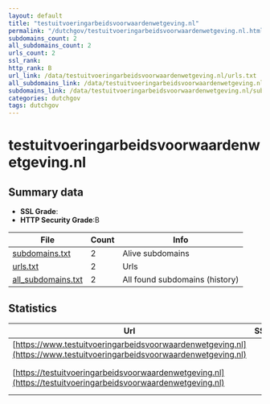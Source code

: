 ```yaml
---
layout: default
title: "testuitvoeringarbeidsvoorwaardenwetgeving.nl"
permalink: "/dutchgov/testuitvoeringarbeidsvoorwaardenwetgeving.nl.html"
subdomains_count: 2
all_subdomains_count: 2
urls_count: 2
ssl_rank: 
http_rank: B
url_link: /data/testuitvoeringarbeidsvoorwaardenwetgeving.nl/urls.txt
all_subdomains_link: /data/testuitvoeringarbeidsvoorwaardenwetgeving.nl/all_subdomains.txt
subdomains_link: /data/testuitvoeringarbeidsvoorwaardenwetgeving.nl/subdomains.txt
categories: dutchgov
tags: dutchgov
---
```



# testuitvoeringarbeidsvoorwaardenwetgeving.nl
## Summary data


 - **SSL Grade**:
 - **HTTP Security Grade**:B


| File       | Count | Info |
|------------|-------|------|
|[subdomains.txt](/DutchGovScope/data/testuitvoeringarbeidsvoorwaardenwetgeving.nl/subdomains.txt)|2|Alive subdomains|
|[urls.txt](/DutchGovScope/data/testuitvoeringarbeidsvoorwaardenwetgeving.nl/urls.txt)|2|Urls|
|[all_subdomains.txt](/DutchGovScope/data/testuitvoeringarbeidsvoorwaardenwetgeving.nl/all_subdomains.txt)|2|All found subdomains (history)|


## Statistics


| Url | SSL | HTTP | Server | Cookie | HSTS | CORS | CTO | CSP | XFO | XXP | RP |FP| Tech |Title |
|--------|-------|-------|------|------|------|------|------|------|------|------|------|------|------|------|
|[https://www.testuitvoeringarbeidsvoorwaardenwetgeving.nl](https://www.testuitvoeringarbeidsvoorwaardenwetgeving.nl)| | **B**|nginx| |:white_check_mark: | | |:warning: | | | :white_check_mark: | |HSTS Nginx|302 Found|
|[https://testuitvoeringarbeidsvoorwaardenwetgeving.nl](https://testuitvoeringarbeidsvoorwaardenwetgeving.nl)| | **B**|nginx| |:white_check_mark: | | |:warning: | | | :white_check_mark: | |HSTS Nginx|301 Moved Perman...|

